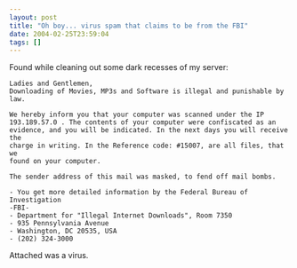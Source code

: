 ```yaml
---
layout: post
title: "Oh boy... virus spam that claims to be from the FBI"
date: 2004-02-25T23:59:04
tags: []
---
```


Found while cleaning out some dark recesses of my server:

    Ladies and Gentlemen,
    Downloading of Movies, MP3s and Software is illegal and punishable by law.

    We hereby inform you that your computer was scanned under the IP
    193.189.57.0 . The contents of your computer were confiscated as an
    evidence, and you will be indicated. In the next days you will receive the
    charge in writing. In the Reference code: #15007, are all files, that we
    found on your computer.

    The sender address of this mail was masked, to fend off mail bombs.

    - You get more detailed information by the Federal Bureau of Investigation
    -FBI-
    - Department for "Illegal Internet Downloads", Room 7350
    - 935 Pennsylvania Avenue
    - Washington, DC 20535, USA
    - (202) 324-3000


Attached was a virus.
